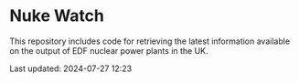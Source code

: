 # Nuke Watch

This repository includes code for retrieving the latest information available on the output of EDF nuclear power plants in the UK.

Last updated: 2024-07-27 12:23